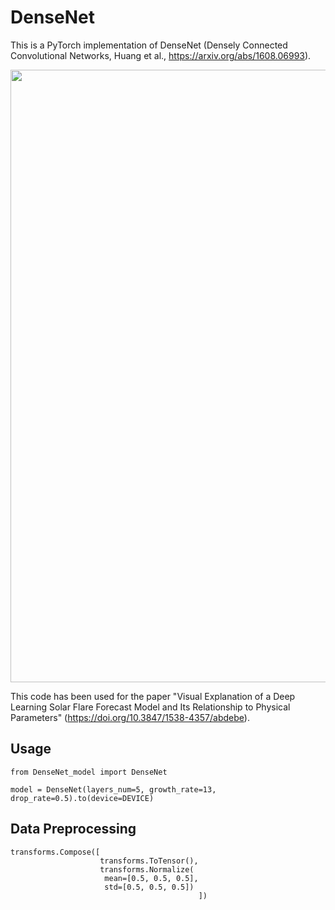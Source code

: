 # DenseNet
This is a PyTorch implementation of DenseNet (Densely Connected Convolutional Networks, Huang et al., https://arxiv.org/abs/1608.06993).

<img src="https://user-images.githubusercontent.com/48608835/130018652-10254881-c8f9-4b28-a52b-22c67b059585.png" width=980px>

This code has been used for the paper "Visual Explanation of a Deep Learning Solar Flare Forecast Model and Its Relationship to Physical Parameters" (https://doi.org/10.3847/1538-4357/abdebe).

## Usage
```
from DenseNet_model import DenseNet

model = DenseNet(layers_num=5, growth_rate=13, drop_rate=0.5).to(device=DEVICE)
```

## Data Preprocessing
```
transforms.Compose([
                    transforms.ToTensor(),
                    transforms.Normalize(
                     mean=[0.5, 0.5, 0.5],
                     std=[0.5, 0.5, 0.5])
                                          ])
```
